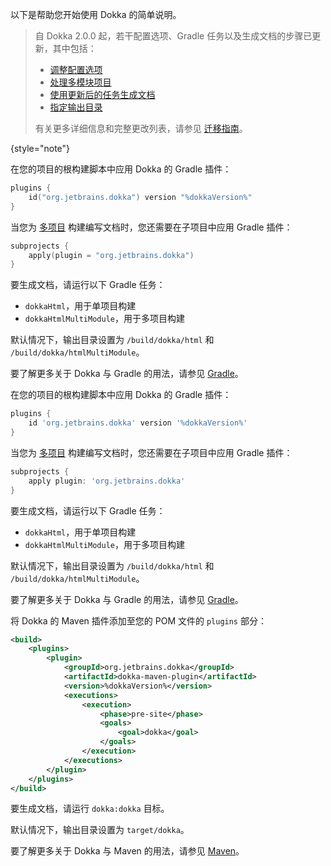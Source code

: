 [//]: # (title: 开始使用 Dokka)

以下是帮助您开始使用 Dokka 的简单说明。

<tabs group="build-script">
<tab title="Gradle Kotlin DSL" group-key="kotlin">

> 自 Dokka 2.0.0 起，若干配置选项、Gradle 任务以及生成文档的步骤已更新，其中包括：
>
> * [调整配置选项](dokka-migration.md#adjust-configuration-options)
> * [处理多模块项目](dokka-migration.md#share-dokka-configuration-across-modules)
> * [使用更新后的任务生成文档](dokka-migration.md#generate-documentation-with-the-updated-task)
> * [指定输出目录](dokka-migration.md#output-directory)
>
> 有关更多详细信息和完整更改列表，请参见 [迁移指南](dokka-migration.md)。
>
{style="note"}

在您的项目的根构建脚本中应用 Dokka 的 Gradle 插件：

```kotlin
plugins {
    id("org.jetbrains.dokka") version "%dokkaVersion%"
}
```

当您为 [多项目](https://docs.gradle.org/current/userguide/multi_project_builds.html) 构建编写文档时，您还需要在子项目中应用 Gradle 插件：

```kotlin
subprojects {
    apply(plugin = "org.jetbrains.dokka")
}
```

要生成文档，请运行以下 Gradle 任务：

* `dokkaHtml`，用于单项目构建
* `dokkaHtmlMultiModule`，用于多项目构建

默认情况下，输出目录设置为 `/build/dokka/html` 和 `/build/dokka/htmlMultiModule`。

要了解更多关于 Dokka 与 Gradle 的用法，请参见 [Gradle](dokka-gradle.md)。

</tab>
<tab title="Gradle Groovy DSL" group-key="groovy">

在您的项目的根构建脚本中应用 Dokka 的 Gradle 插件：

```groovy
plugins {
    id 'org.jetbrains.dokka' version '%dokkaVersion%'
}
```

当您为 [多项目](https://docs.gradle.org/current/userguide/multi_project_builds.html) 构建编写文档时，您还需要在子项目中应用 Gradle 插件：

```groovy
subprojects {
    apply plugin: 'org.jetbrains.dokka'
}
```

要生成文档，请运行以下 Gradle 任务：

* `dokkaHtml`，用于单项目构建
* `dokkaHtmlMultiModule`，用于多项目构建

默认情况下，输出目录设置为 `/build/dokka/html` 和 `/build/dokka/htmlMultiModule`。

要了解更多关于 Dokka 与 Gradle 的用法，请参见 [Gradle](dokka-gradle.md)。

</tab>
<tab title="Maven" group-key="mvn">

将 Dokka 的 Maven 插件添加至您的 POM 文件的 `plugins` 部分：

```xml
<build>
    <plugins>
        <plugin>
            <groupId>org.jetbrains.dokka</groupId>
            <artifactId>dokka-maven-plugin</artifactId>
            <version>%dokkaVersion%</version>
            <executions>
                <execution>
                    <phase>pre-site</phase>
                    <goals>
                        <goal>dokka</goal>
                    </goals>
                </execution>
            </executions>
        </plugin>
    </plugins>
</build>
```

要生成文档，请运行 `dokka:dokka` 目标。

默认情况下，输出目录设置为 `target/dokka`。

要了解更多关于 Dokka 与 Maven 的用法，请参见 [Maven](dokka-maven.md)。

</tab>
</tabs>